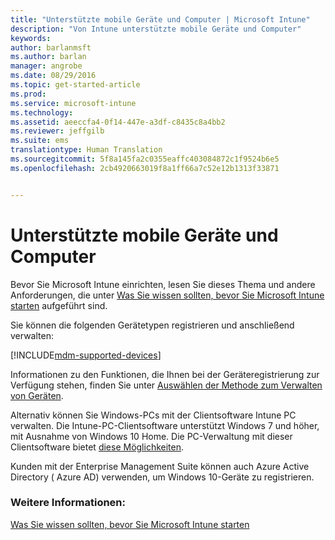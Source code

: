 ```yaml
---
title: "Unterstützte mobile Geräte und Computer | Microsoft Intune"
description: "Von Intune unterstützte mobile Geräte und Computer"
keywords: 
author: barlanmsft
ms.author: barlan
manager: angrobe
ms.date: 08/29/2016
ms.topic: get-started-article
ms.prod: 
ms.service: microsoft-intune
ms.technology: 
ms.assetid: aeeccfa4-0f14-447e-a3df-c8435c8a4bb2
ms.reviewer: jeffgilb
ms.suite: ems
translationtype: Human Translation
ms.sourcegitcommit: 5f8a145fa2c0355eaffc403084872c1f9524b6e5
ms.openlocfilehash: 2cb4920663019f8a1ff66a7c52e12b1313f33871


---
```


# Unterstützte mobile Geräte und Computer

Bevor Sie Microsoft Intune einrichten, lesen Sie dieses Thema und andere Anforderungen, die unter [Was Sie wissen sollten, bevor Sie Microsoft Intune starten](what-to-know-before-you-start-microsoft-intune.md) aufgeführt sind.

Sie können die folgenden Gerätetypen registrieren und anschließend verwalten:

[!INCLUDE[mdm-supported-devices](../includes/mdm-supported-devices.md)]

Informationen zu den Funktionen, die Ihnen bei der Geräteregistrierung zur Verfügung stehen, finden Sie unter [Auswählen der Methode zum Verwalten von Geräten](/Intune/get-started/choose-how-to-manage-devices).

Alternativ können Sie Windows-PCs mit der Clientsoftware Intune PC verwalten. Die Intune-PC-Clientsoftware unterstützt Windows 7 und höher, mit Ausnahme von Windows 10 Home. Die PC-Verwaltung mit dieser Clientsoftware bietet [diese Möglichkeiten](set-up-windows-device-management-with-microsoft-intune.md).

Kunden mit der Enterprise Management Suite können auch Azure Active Directory ( Azure AD) verwenden, um Windows 10-Geräte zu registrieren.

### Weitere Informationen:
[Was Sie wissen sollten, bevor Sie Microsoft Intune starten](what-to-know-before-you-start-microsoft-intune.md)



<!--HONumber=Sep16_HO3-->


